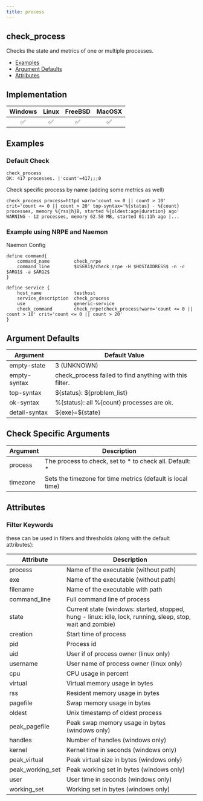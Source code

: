 ```yaml
---
title: process
---
```


## check_process

Checks the state and metrics of one or multiple processes.

- [Examples](#examples)
- [Argument Defaults](#argument-defaults)
- [Attributes](#attributes)

## Implementation

| Windows            | Linux              | FreeBSD            | MacOSX             |
|:------------------:|:------------------:|:------------------:|:------------------:|
| :white_check_mark: | :white_check_mark: | :white_check_mark: | :white_check_mark: |

## Examples

### Default Check

    check_process
    OK: 417 processes. |'count'=417;;;0

Check specific process by name (adding some metrics as well)

    check_process process=httpd warn='count <= 0 || count > 10' crit='count <= 0 || count > 20' top-syntax='%{status} - %{count} processes, memory %{rss|h}B, started %{oldest:age|duration} ago'
    WARNING - 12 processes, memory 62.58 MB, started 01:11h ago |...

### Example using NRPE and Naemon

Naemon Config

    define command{
        command_name         check_nrpe
        command_line         $USER1$/check_nrpe -H $HOSTADDRESS$ -n -c $ARG1$ -a $ARG2$
    }

    define service {
        host_name            testhost
        service_description  check_process
        use                  generic-service
        check_command        check_nrpe!check_process!warn='count <= 0 || count > 10' crit='count <= 0 || count > 20'
    }

## Argument Defaults

| Argument      | Default Value                                           |
| ------------- | ------------------------------------------------------- |
| empty-state   | 3 (UNKNOWN)                                             |
| empty-syntax  | check_process failed to find anything with this filter. |
| top-syntax    | \${status}: \${problem_list}                            |
| ok-syntax     | %(status): all %{count} processes are ok.               |
| detail-syntax | \${exe}=\${state}                                       |

## Check Specific Arguments

| Argument | Description                                                |
| -------- | ---------------------------------------------------------- |
| process  | The process to check, set to \* to check all. Default: \*  |
| timezone | Sets the timezone for time metrics (default is local time) |

## Attributes

### Filter Keywords

these can be used in filters and thresholds (along with the default attributes):

| Attribute        | Description                                                                                                |
| ---------------- | ---------------------------------------------------------------------------------------------------------- |
| process          | Name of the executable (without path)                                                                      |
| exe              | Name of the executable (without path)                                                                      |
| filename         | Name of the executable with path                                                                           |
| command_line     | Full command line of process                                                                               |
| state            | Current state (windows: started, stopped, hung - linux: idle, lock, running, sleep, stop, wait and zombie) |
| creation         | Start time of process                                                                                      |
| pid              | Process id                                                                                                 |
| uid              | User if of process owner (linux only)                                                                      |
| username         | User name of process owner (linux only)                                                                    |
| cpu              | CPU usage in percent                                                                                       |
| virtual          | Virtual memory usage in bytes                                                                              |
| rss              | Resident memory usage in bytes                                                                             |
| pagefile         | Swap memory usage in bytes                                                                                 |
| oldest           | Unix timestamp of oldest process                                                                           |
| peak_pagefile    | Peak swap memory usage in bytes (windows only)                                                             |
| handles          | Number of handles (windows only)                                                                           |
| kernel           | Kernel time in seconds (windows only)                                                                      |
| peak_virtual     | Peak virtual size in bytes (windows only)                                                                  |
| peak_working_set | Peak working set in bytes (windows only)                                                                   |
| user             | User time in seconds (windows only)                                                                        |
| working_set      | Working set in bytes (windows only)                                                                        |
